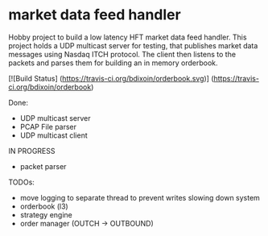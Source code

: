 market data feed handler
=========
Hobby project to build a low latency HFT market data feed handler.
This project holds a UDP multicast server for testing, that publishes market data messages using Nasdaq ITCH protocol. 
The client then listens to the packets and parses them for building an in memory orderbook.

[![Build Status]
    (https://travis-ci.org/bdixoin/orderbook.svg)]
    (https://travis-ci.org/bdixoin/orderbook)

Done:
- UDP multicast server
- PCAP File parser
- UDP multicast client

IN PROGRESS
- packet parser


TODOs:

- move logging to separate thread to prevent writes slowing down system
- orderbook (l3)
- strategy engine
- order manager (OUTCH -> OUTBOUND)
